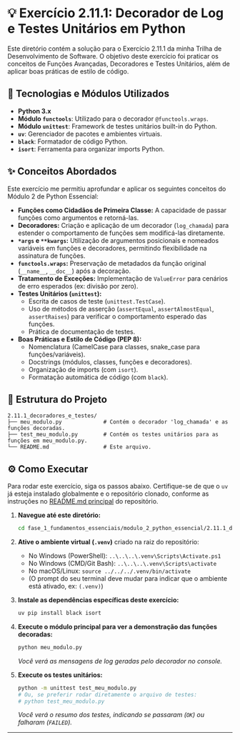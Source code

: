 # 💡 Exercício 2.11.1: Decorador de Log e Testes Unitários em Python

Este diretório contém a solução para o Exercício 2.11.1 da minha Trilha de Desenvolvimento de Software. O objetivo deste exercício foi praticar os conceitos de Funções Avançadas, Decoradores e Testes Unitários, além de aplicar boas práticas de estilo de código.

## 🚀 Tecnologias e Módulos Utilizados

* **Python 3.x**
* **Módulo `functools`**: Utilizado para o decorador `@functools.wraps`.
* **Módulo `unittest`**: Framework de testes unitários built-in do Python.
* **`uv`**: Gerenciador de pacotes e ambientes virtuais.
* **`black`**: Formatador de código Python.
* **`isort`**: Ferramenta para organizar imports Python.

## ✨ Conceitos Abordados

Este exercício me permitiu aprofundar e aplicar os seguintes conceitos do Módulo 2 de Python Essencial:

* **Funções como Cidadãos de Primeira Classe:** A capacidade de passar funções como argumentos e retorná-las.
* **Decoradores:** Criação e aplicação de um decorador (`log_chamada`) para estender o comportamento de funções sem modificá-las diretamente.
* **`*args` e `**kwargs`:** Utilização de argumentos posicionais e nomeados variáveis em funções e decoradores, permitindo flexibilidade na assinatura de funções.
* **`functools.wraps`:** Preservação de metadados da função original (`__name__`, `__doc__`) após a decoração.
* **Tratamento de Exceções:** Implementação de `ValueError` para cenários de erro esperados (ex: divisão por zero).
* **Testes Unitários (`unittest`):**
    * Escrita de casos de teste (`unittest.TestCase`).
    * Uso de métodos de asserção (`assertEqual`, `assertAlmostEqual`, `assertRaises`) para verificar o comportamento esperado das funções.
    * Prática de documentação de testes.
* **Boas Práticas e Estilo de Código (PEP 8):**
    * Nomenclatura (CamelCase para classes, snake_case para funções/variáveis).
    * Docstrings (módulos, classes, funções e decoradores).
    * Organização de imports (com `isort`).
    * Formatação automática de código (com `black`).

## 📁 Estrutura do Projeto

```
2.11.1_decoradores_e_testes/
├── meu_modulo.py             # Contém o decorador 'log_chamada' e as funções decoradas.
├── test_meu_modulo.py        # Contém os testes unitários para as funções em meu_modulo.py.
└── README.md                 # Este arquivo.
```

## ⚙️ Como Executar

Para rodar este exercício, siga os passos abaixo. Certifique-se de que o `uv` já esteja instalado globalmente e o repositório clonado, conforme as instruções no [README.md principal](../../../README.md) do repositório.

1.  **Navegue até este diretório:**
    ```bash
    cd fase_1_fundamentos_essenciais/modulo_2_python_essencial/2.11.1_decoradores_e_testes
    ```
2.  **Ative o ambiente virtual (`.venv`)** criado na raiz do repositório:
    * No Windows (PowerShell): `..\..\..\.venv\Scripts\Activate.ps1`
    * No Windows (CMD/Git Bash): `..\..\..\.venv\Scripts\activate`
    * No macOS/Linux: `source ../../../.venv/bin/activate`
    * (O prompt do seu terminal deve mudar para indicar que o ambiente está ativado, ex: `(.venv)`)
3.  **Instale as dependências específicas deste exercício:**
    ```bash
    uv pip install black isort
    ```
4.  **Execute o módulo principal para ver a demonstração das funções decoradas:**
    ```bash
    python meu_modulo.py
    ```
    *Você verá as mensagens de log geradas pelo decorador no console.*

5.  **Execute os testes unitários:**
    ```bash
    python -m unittest test_meu_modulo.py
    # Ou, se preferir rodar diretamente o arquivo de testes:
    # python test_meu_modulo.py
    ```
    *Você verá o resumo dos testes, indicando se passaram (`OK`) ou falharam (`FAILED`).*

---